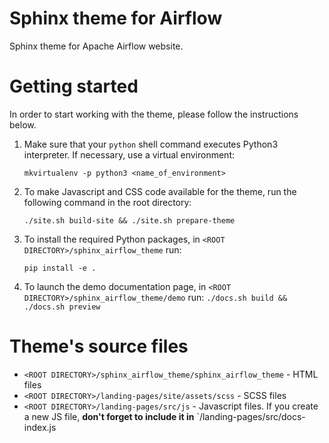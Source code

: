 <!--
 Licensed to the Apache Software Foundation (ASF) under one
 or more contributor license agreements.  See the NOTICE file
 distributed with this work for additional information
 regarding copyright ownership.  The ASF licenses this file
 to you under the Apache License, Version 2.0 (the
 "License"); you may not use this file except in compliance
 with the License.  You may obtain a copy of the License at

   http://www.apache.org/licenses/LICENSE-2.0

 Unless required by applicable law or agreed to in writing,
 software distributed under the License is distributed on an
 "AS IS" BASIS, WITHOUT WARRANTIES OR CONDITIONS OF ANY
 KIND, either express or implied.  See the License for the
 specific language governing permissions and limitations
 under the License.
-->

Sphinx theme for Airflow
========================

Sphinx theme for Apache Airflow website.

# Getting started

In order to start working with the theme, please follow the instructions below.
1.  Make sure that your `python` shell command executes Python3 interpreter. If necessary, use a virtual environment:

    `mkvirtualenv -p python3 <name_of_environment>`

2.  To make Javascript and CSS code available for the theme, run the following command in the root directory:

    `./site.sh build-site && ./site.sh prepare-theme`

3.  To install the required Python packages, in `<ROOT DIRECTORY>/sphinx_airflow_theme` run:

    `pip install -e .`

4.  To launch the demo documentation page, in `<ROOT DIRECTORY>/sphinx_airflow_theme/demo` run:
    `./docs.sh build && ./docs.sh preview`

# Theme's source files

 - `<ROOT DIRECTORY>/sphinx_airflow_theme/sphinx_airflow_theme` - HTML files
 - `<ROOT DIRECTORY>/landing-pages/site/assets/scss` - SCSS files
 - `<ROOT DIRECTORY>/landing-pages/src/js` - Javascript files. If you create a new JS file, **don't forget to include it
  in** `<ROOT DIRECTORY>/landing-pages/src/docs-index.js

